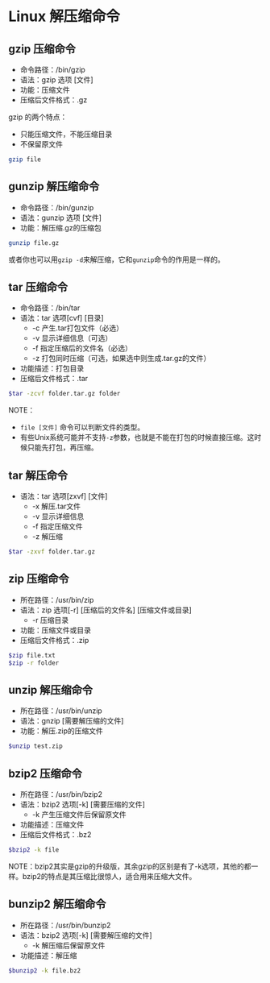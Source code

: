 # Linux 解压缩命令

## gzip 压缩命令

- 命令路径：/bin/gzip
- 语法：gzip 选项 [文件]
- 功能：压缩文件
- 压缩后文件格式：.gz

gzip 的两个特点：

- 只能压缩文件，不能压缩目录
- 不保留原文件

```bash
gzip file
```

## gunzip 解压缩命令

- 命令路径：/bin/gunzip
- 语法：gunzip 选项 [文件]
- 功能：解压缩.gz的压缩包

```bash
gunzip file.gz
```

或者你也可以用`gzip -d`来解压缩，它和`gunzip`命令的作用是一样的。

## tar 压缩命令

- 命令路径：/bin/tar
- 语法：tar 选项[cvf] [目录]
	- -c 产生.tar打包文件（必选）
	- -v 显示详细信息（可选）
	- -f 指定压缩后的文件名（必选）
	- -z 打包同时压缩（可选，如果选中则生成.tar.gz的文件）
- 功能描述：打包目录
- 压缩后文件格式：.tar

```bash
$tar -zcvf folder.tar.gz folder
```

NOTE：
- `file [文件]` 命令可以判断文件的类型。
- 有些Unix系统可能并不支持`-z`参数，也就是不能在打包的时候直接压缩。这时候只能先打包，再压缩。

## tar 解压命令

- 语法：tar 选项[zxvf] [文件]
	- -x 解压.tar文件
	- -v 显示详细信息
	- -f 指定压缩文件
	- -z 解压缩

```bash
$tar -zxvf folder.tar.gz
```

## zip 压缩命令

- 所在路径：/usr/bin/zip
- 语法：zip 选项[-r] [压缩后的文件名] [压缩文件或目录]
	- -r 压缩目录
- 功能：压缩文件或目录
- 压缩后文件格式：.zip

```bash
$zip file.txt
$zip -r folder
```

## unzip 解压缩命令

- 所在路径：/usr/bin/unzip
- 语法：gnzip [需要解压缩的文件]
- 功能：解压.zip的压缩文件

```bash
$unzip test.zip
```

## bzip2 压缩命令

- 所在路径：/usr/bin/bzip2
- 语法：bzip2 选项[-k] [需要压缩的文件]
	- -k 产生压缩文件后保留原文件
- 功能描述：压缩文件
- 压缩后文件格式：.bz2

```bash
$bzip2 -k file
```

NOTE：bzip2其实是gzip的升级版，其余gzip的区别是有了-k选项，其他的都一样。bzip2的特点是其压缩比很惊人，适合用来压缩大文件。

## bunzip2 解压缩命令

- 所在路径：/usr/bin/bunzip2
- 语法：bzip2 选项[-k] [需要解压缩的文件]
	- -k 解压缩后保留原文件
- 功能描述：解压缩

```bash
$bunzip2 -k file.bz2
```






 

   



